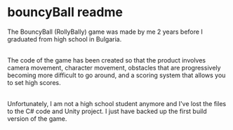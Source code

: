# bouncyBall readme

The BouncyBall (RollyBally) game was made by me 2 years before I graduated from high school in Bulgaria.<br><br>

The code of the game has been created so that the product involves camera movement, character movement, obstacles that are progressively becoming more difficult to go around, and a scoring system that allows you to set high scores.<br><br>

Unfortunately, I am not a high school student anymore and I've lost the files to the C# code and Unity project. I just have backed up the first build version of the game.
